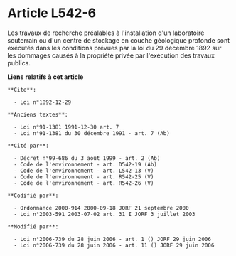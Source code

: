 # Article L542-6

Les travaux de recherche préalables à l'installation d'un laboratoire souterrain ou d'un centre de stockage en couche
géologique profonde sont exécutés dans les conditions prévues par la loi du 29 décembre 1892 sur les dommages causés à la
propriété privée par l'exécution des travaux publics.

**Liens relatifs à cet article**

	**Cite**:

	  - Loi n°1892-12-29

	**Anciens textes**:

	  - Loi n°91-1381 1991-12-30 art. 7
	  - Loi n°91-1381 du 30 décembre 1991 - art. 7 (Ab)

	**Cité par**:

	  - Décret n°99-686 du 3 août 1999 - art. 2 (Ab)
	  - Code de l'environnement - art. D542-19 (Ab)
	  - Code de l'environnement - art. L542-13 (V)
	  - Code de l'environnement - art. R542-25 (V)
	  - Code de l'environnement - art. R542-26 (V)

	**Codifié par**:

	  - Ordonnance 2000-914 2000-09-18 JORF 21 septembre 2000
	  - Loi n°2003-591 2003-07-02 art. 31 I JORF 3 juillet 2003

	**Modifié par**:

	  - Loi n°2006-739 du 28 juin 2006 - art. 1 () JORF 29 juin 2006
	  - Loi n°2006-739 du 28 juin 2006 - art. 11 () JORF 29 juin 2006
